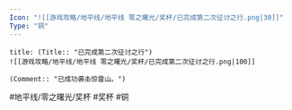 ```yaml
---
Icon: "![[游戏攻略/地平线/地平线 零之曙光/奖杯/已完成第二次征讨之行.png|30]]"
Type: "铜"
---
```

```ad-common-bronze-trophy
title: (Title:: "已完成第二次征讨之行")
![[游戏攻略/地平线/地平线 零之曙光/奖杯/已完成第二次征讨之行.png|100]]

(Comment:: "已成功袭击惊雷山。")
```

#地平线/零之曙光/奖杯 #奖杯 #铜

